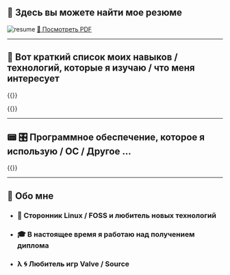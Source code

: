 ## 📄 Здесь вы можете найти мое резюме

![resume](/Portfolio/img/resume.png)
[📄 Посмотреть PDF](/Portfolio/storage/resume.pdf)

---

## 🚀 Вот краткий список моих навыков / технологий, которые я изучаю / что меня интересует 

{{<skill>}}

{{<skill2>}}

---

## 📟 🎛️ Программное обеспечение, которое я использую / ОС / Другое ...

{{<techs>}}

---

## 📌 Обо мне
- ### 🐧 Сторонник Linux / FOSS и любитель новых технологий
- ### 🎓 В настоящее время я работаю над получением диплома
- ### λ 🌀 Любитель игр Valve / Source
